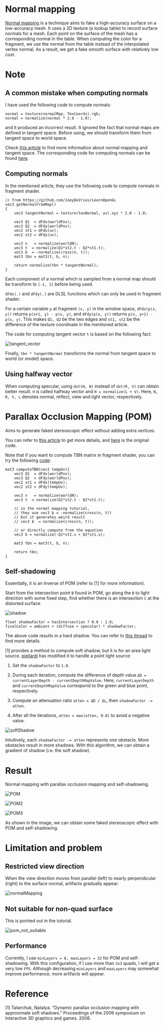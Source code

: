 # Normal mapping

[Normal mapping](https://en.wikipedia.org/wiki/Normal_mapping) is a technique aims to fake a high-accuracy surface on a low-accuracy mesh.
It uses a 2D texture (a lookup table) to record surface normals for a mesh.
Each point on the surface of the mesh has a corresponding normal in the table.
When computing the color for a fragment,
we use the normal from the table instead of the interpolated vertex normal.
As a result, we get a fake smooth surface with relatively low cost.

# Note

## A common mistake when computing normals

I have used the following code to compute normals:

```
normal = texture(normalMap, TexCoords).rgb;
normal = normalize(normal * 2.0 - 1.0);
```

and it produced an incorrect result.
It ignored the fact that normal maps are defined in tangent space.
Before using, we should transform them from tangent space to world space.

Check [this article](https://learnopengl.com/Advanced-Lighting/Normal-Mapping) to find more information about normal mapping and tangent space.
The corresponding code for computing normals can be found [here](https://github.com/JoeyDeVries/LearnOpenGL/blob/master/src/6.pbr/1.2.lighting_textured/1.2.pbr.fs).

## Computing normals

In the mentioned article, they use the following code to compute normals in fragment shader.

```
// from https://github.com/JoeyDeVries/LearnOpenGL
vec3 getNormalFromMap()
{
    vec3 tangentNormal = texture(texNormal, uv).xyz * 2.0 - 1.0;

    vec3 Q1  = dFdx(worldPos);
    vec3 Q2  = dFdy(worldPos);
    vec2 st1 = dFdx(uv);
    vec2 st2 = dFdy(uv);

    vec3 n   = normalize(worldN);
    vec3 t  = normalize(Q1*st2.t - Q2*st1.t);
    vec3 b  = -normalize(cross(n, t));
    mat3 tbn = mat3(t, b, n);

    return normalize(tbn * tangentNormal);
}
```
Each component of a normal which is sampled from a normal map should be transform to `[-1, 1]` before being used.

`dFdx(.)` and `dFdy(.)` are GLSL functions which can only be used in fragment shader.

For a certain variable `p` at fragment `(x, y)` in the window space,
`dFdx(p(x, y))` returns `p(x+1, y) - p(x, y)`,
and `dFdy(p(x, y))` returns `p(x, y+1) - p(x, y)`.
This makes `Q1, Q2` be the two edges and `st1, st2` be the difference of the texture coordinate in the mentioned article.

The code for computing tangent vector `t` is based on the following fact:

![tangent_vector](./res/tangent_vector.png)

Finally, `tbn * tangentNormal` transforms the normal from tangent space to world (or model) space.  

## Using halfway vector

When computing specular, using `dot(H, N)` instead of `dot(R, V)` can obtain better result.
`H` is called halfway vector and `H = normalize(L + V)`.
Here, `N, R, V, L` denotes normal, reflect, view and light vector, respectively.

# Parallax Occlusion Mapping (POM)

Aims to generate faked stereoscopic effect without adding extra vertices.

You can refer to [this article](https://learnopengl.com/Advanced-Lighting/Parallax-Mapping) to get more details, and [here](https://github.com/JoeyDeVries/LearnOpenGL/tree/master/src/5.advanced_lighting/5.3.parallax_occlusion_mapping) is the original code.

Note that if you want to compute TBN matrix in fragment shader,
you can try the following [code](https://github.com/JoeyDeVries/LearnOpenGL/tree/master/src/5.advanced_lighting/4.normal_mapping):

```
mat3 computeTBN(vec2 tempUv){
    vec3 Q1  = dFdx(worldPos);
    vec3 Q2  = dFdy(worldPos);
    vec2 st1 = dFdx(tempUv);
    vec2 st2 = dFdy(tempUv);

    vec3 n   = normalize(worldN);
    vec3 t  = normalize(Q1*st2.t - Q2*st1.t);

    // in the normal mapping tutorial,
    // they use vec3 b = -normalize(cross(n, t))
    // but it generates weird result
    // vec3 b  = normalize(cross(n, t));

    // or directly compute from the equation
    vec3 b = normalize(-Q1*st2.s + Q2*st1.s);

    mat3 tbn = mat3(t, b, n);

    return tbn;
}
```

## Self-shadowing

Essentially, it is an inverse of POM (refer to [1] for more information).

Start from the intersection point `B` found in POM,
go along the `B` to light direction with some fixed step,
find whether there is an intersection `C` at the distorted surface.

![shadow](./res/shadow.jpg)

```
float shadowFactor = hasIntersection ? 0.0 : 1.0;
finalColor = ambient + (diffuse + specular) * shadowFactor;
```

The above code results in a hard shadow.
You can refer to [this thread](https://stackoverflow.com/questions/55089830/adding-shadows-to-parallax-occlusion-map) to find more details.

[1] provides a method to compute soft shadow,
but it is for an area light source.
[piellardj](https://github.com/piellardj/parallax-mapping/blob/master/shaders/parallax.frag)
has modified it to handle a point light source:

1. Set the `shadowFactor` to `1.0`.

2. During each iteration,
compute the difference of depth value `ΔD = currentLayerDepth - currentDepthMapValue`.
Here, `currentLayerDepth` and `currentDepthMapValue` correspond to the green and blue point, respectively.

3. Compute an attenuation ratio `atten = ΔD / ΔL`, then `shadowFactor -= atten`.

4. After all the iterations, `atten = max(atten, 0.0)` to avoid a negative value.

![softShadow](./res/softShadow.jpg)

Intuitively, each `shadowFactor -= atten` represents one obstacle.
More obstacles result in more shadows.
With this algorithm, we can obtain a gradient of shadow (i.e. the soft shadow).

# Result

Normal mapping with parallax occlusion mapping and self-shadowing.

![POM](./result/result_pom.jpg)

![POM2](./result/result_pom2.jpg)

![POM3](./result/result_pom3.jpg)

As shown in the image,
we can obtain some faked stereoscopic effect with POM and self-shadowing.

# Limitation and problem

## Restricted view direction

When the view direction moves from parallel (left) to nearly perpendicular (right) to the surface normal, artifacts gradually appear.

![normalMapping](./result/result.jpg)

## Not suitable for non-quad surface

This is pointed out in the tutorial.

![pom_not_suitable](./result/pom_not_suitable.jpg)

## Performance

Currently, I use `minLayers = 8, maxLayers = 32` for POM and self-shadowing.
With this configuration, if I use more than `3x3` quads, I will get a very low `FPS`.
Although decreasing `minLayers` and `maxLayers` may somewhat improve performance,
more artifacts will appear.

# Reference

[1] Tatarchuk, Natalya. "Dynamic parallax occlusion mapping with approximate soft shadows." Proceedings of the 2006 symposium on Interactive 3D graphics and games. 2006.
